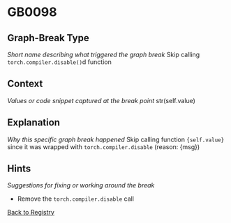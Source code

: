 # GB0098

## Graph-Break Type
*Short name describing what triggered the graph break*
Skip calling `torch.compiler.disable()`d function

## Context
*Values or code snippet captured at the break point*
str(self.value)

## Explanation
*Why this specific graph break happened*
Skip calling function `{self.value}` since it was wrapped with `torch.compiler.disable` (reason: {msg})

## Hints
*Suggestions for fixing or working around the break*
- Remove the `torch.compiler.disable` call



[Back to Registry](../index.md)
